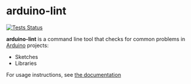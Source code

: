 # arduino-lint

[![Tests Status](https://github.com/arduino/arduino-lint/workflows/Run%20tests/badge.svg)](https://github.com/arduino/arduino-lint/actions?workflow=Run+tests)

**arduino-lint** is a command line tool that checks for common problems in [Arduino](https://www.arduino.cc/) projects:

- Sketches
- Libraries

For usage instructions, see [the documentation](https://arduino.github.io/arduino-lint/latest/)
